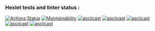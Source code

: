 ### Hexlet tests and linter status :
[![Actions Status](https://github.com/SpaceJumperdono/java-project-61/workflows/hexlet-check/badge.svg)](https://github.com/SpaceJumperdono/java-project-61/actions)
[![Maintainability](https://api.codeclimate.com/v1/badges/fc7c9e9822f79054431d/maintainability)](https://codeclimate.com/github/SpaceJumperdono/java-project-61/maintainability)
[![asciicast](https://asciinema.org/a/575206.svg)](https://asciinema.org/a/575206)
[![asciicast](https://asciinema.org/a/575503.svg)](https://asciinema.org/a/575503)
[![asciicast](https://asciinema.org/a/575566.svg)](https://asciinema.org/a/575566)
[![asciicast](https://asciinema.org/a/576390.svg)](https://asciinema.org/a/576390)
[![asciicast](https://asciinema.org/a/577782.svg)](https://asciinema.org/a/577782)
